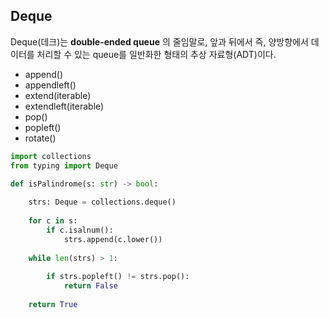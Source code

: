 ## Deque

Deque(데크)는 **double-ended queue** 의 줄임말로, 앞과 뒤에서 즉, 양방향에서 데이터를 처리할 수 있는 queue를 일반화한 형태의 추상 자료형(ADT)이다. 

- append()
- appendleft()
- extend(iterable)
- extendleft(iterable)
- pop()
- popleft()
- rotate()

```python
import collections
from typing import Deque

def isPalindrome(s: str) -> bool:
    
    strs: Deque = collections.deque()
        
    for c in s:
        if c.isalnum():
            strs.append(c.lower())
        
    while len(strs) > 1:
        
        if strs.popleft() != strs.pop():
            return False
        
    return True
```



